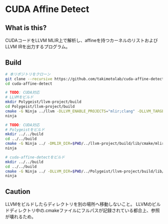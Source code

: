 # CUDA Affine Detect

## What is this?

CUDAコードをLLVM MLIR上で解析し、affineを持つカーネルのリストおよびLLVM IRを出力するプログラム。

## Build

```sh
# 本リポジトリをクローン
git clone --recursive https://github.com/takimotolab/cuda-affine-detect.git
cd cuda-affine-detect

# TODO: CUDA対応
# LLVMをビルド
mkdir Polygeist/llvm-project/build
cd Polygeist/llvm-project/build
cmake -G Ninja ../llvm -DLLVM_ENABLE_PROJECTS="mlir;clang" -DLLVM_TARGETS_TO_BUILD="host" -DLLVM_ENABLE_ASSERTIONS=ON -DCMAKE_BUILD_TYPE=DEBUG
ninja

# TODO: CUDA対応
# Polygeistをビルド
mkdir ../../build
cd ../../build
cmake -G Ninja ../ -DMLIR_DIR=$PWD/../llvm-project/build/lib/cmake/mlir -DCLANG_DIR=$PWD/../llvm-project/build/lib/cmake/clang -DLLVM_TARGETS_TO_BUILD="host" -DLLVM_ENABLE_ASSERTIONS=ON -DCMAKE_BUILD_TYPE=DEBUG
ninja

# cuda-affine-detectをビルド
mkdir ../../build
cd ../../build
cmake -G Ninja ../ -DLLVM_DIR=$PWD/../Polygeist/llvm-project/build/lib/cmake/llvm -DMLIR_DIR=$PWD/../Polygeist/llvm-project/build/lib/cmake/mlir
ninja
```

## Caution

LLVMをビルドしたらディレクトリを別の場所へ移動しないこと。
LLVMのビルドディレクトリ中の.cmakeファイルにフルパスが記録されている都合上、参照が壊れるため。
